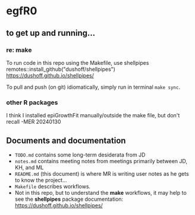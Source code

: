 # egfR0

## to get up and running...

### re: make
To run code in this repo using the Makefile, use shellpipes
remotes::install_github("dushoff/shellpipes")
https://dushoff.github.io/shellpipes/

To pull and push (on git) idiomatically, simply run in terminal `make sync`.


### other R packages
I think I installed epiGrowthFit manually/outside the make file, but don't
recall -MER 20240130

## Documents and documentation
- `TODO.md` contains some long-term desiderata from JD
- `notes.md` contains meeting notes from meetings primarily between JD, KH, and ML
- `README.md` (this document) is where MR is writing user notes as he gets to know the project...
- `Makefile` describes workflows. 
- Not in this repo, but to understand the **make** workflows, it may help to see the **shellpipes** package documentation: https://dushoff.github.io/shellpipes/

